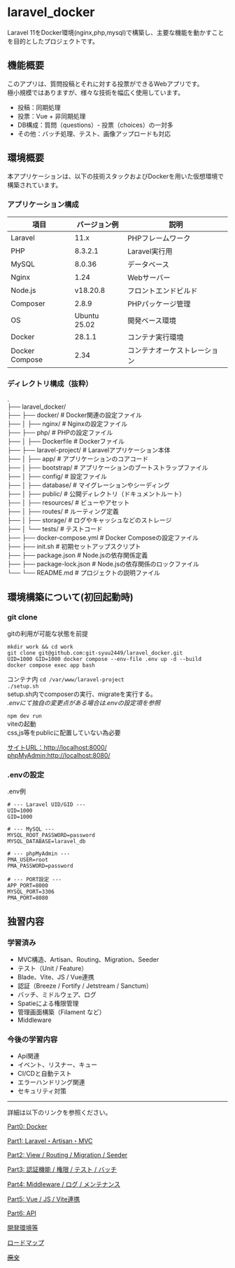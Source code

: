 # laravel_docker

Laravel 11をDocker環境(nginx,php,mysql)で構築し、主要な機能を動かすことを目的としたプロジェクトです。

## 機能概要

このアプリは、質問投稿とそれに対する投票ができるWebアプリです。  
極小規模ではありますが、様々な技術を幅広く使用しています。  
- 投稿：同期処理
- 投票：Vue + 非同期処理
- DB構成：質問（questions）- 投票（choices）の一対多
- その他：バッチ処理、テスト、画像アップロードも対応

## 環境概要

本アプリケーションは、以下の技術スタックおよびDockerを用いた仮想環境で構築されています。

### アプリケーション構成

| 項目        | バージョン例        | 説明 |
|-------------|---------------------|------|
| Laravel     | 11.x                | PHPフレームワーク |
| PHP         | 8.3.2.1             | Laravel実行用 |
| MySQL       | 8.0.36              | データベース |
| Nginx       | 1.24                | Webサーバー |
| Node.js     | v18.20.8            | フロントエンドビルド |
| Composer    | 2.8.9               | PHPパッケージ管理 |
| OS          | Ubuntu 25.02        | 開発ベース環境 |
| Docker      | 28.1.1              | コンテナ実行環境 |
| Docker Compose | 2.34             | コンテナオーケストレーション |

### ディレクトリ構成（抜粋）

.  
├── laravel_docker/  
├── ├── docker/                 # Docker関連の設定ファイル  
├── │   ├── nginx/             # Nginxの設定ファイル  
├── ├── php/                    # PHPの設定ファイル  
├── │   ├── Dockerfile         # Dockerファイル  
├── ├── laravel-project/        # Laravelアプリケーション本体  
├── │   ├── app/                # アプリケーションのコアコード  
├── │   ├── bootstrap/          # アプリケーションのブートストラップファイル  
├── │   ├── config/             # 設定ファイル  
├── │   ├── database/           # マイグレーションやシーディング  
├── │   ├── public/             # 公開ディレクトリ（ドキュメントルート）  
├── │   ├── resources/          # ビューやアセット  
├── │   ├── routes/             # ルーティング定義  
├── │   ├── storage/            # ログやキャッシュなどのストレージ  
├── │   └── tests/              # テストコード  
├── ├── docker-compose.yml      # Docker Composeの設定ファイル  
├── ├── init.sh                 # 初期セットアップスクリプト  
├── ├── package.json            # Node.jsの依存関係定義  
├── ├── package-lock.json       # Node.jsの依存関係のロックファイル  
└── └── README.md               # プロジェクトの説明ファイル  


## 環境構築について(初回起動時)

### git clone

gitの利用が可能な状態を前提

`mkdir work && cd work`  
`git clone git@github.com:git-syuu2449/laravel_docker.git`  
`UID=1000 GID=1000 docker compose --env-file .env up -d --build`  
`docker compose exec app bash`  

コンテナ内
`cd /var/www/laravel-project`  
`./setup.sh`  
setup.sh内でcomposerの実行、migrateを実行する。  
*.envにて独自の変更点がある場合は.envの設定項を参照*

`npm dev run`  
viteの起動  
css,js等をpublicに配置していない為必要

[サイトURL：http://localhost:8000/](http://localhost:8000/)  
[phpMyAdmin:http://localhost:8080/](http://localhost:8080/)

### .envの設定

.env例

```
# --- Laravel UID/GID ---
UID=1000
GID=1000

# --- MySQL ---
MYSQL_ROOT_PASSWORD=password
MYSQL_DATABASE=laravel_db

# --- phpMyAdmin ---
PMA_USER=root
PMA_PASSWORD=password

# --- PORT設定 ---
APP_PORT=8000
MYSQL_PORT=3306
PMA_PORT=8080
```

## 独習内容

### 学習済み

- MVC構造、Artisan、Routing、Migration、Seeder
- テスト（Unit / Feature）
- Blade、Vite、JS / Vue連携
- 認証（Breeze / Fortify / Jetstream / Sanctum）
- バッチ、ミドルウェア、ログ
- Spatieによる権限管理
- 管理画面構築（Filament など）
- Middleware

### 今後の学習内容

- Api関連
- イベント、リスナー、キュー
- CI/CDと自動テスト
- エラーハンドリング関連
- セキュリティ対策

---

詳細は以下のリンクを参照ください。

[Part0: Docker](docs/part0_docker.md)

[Part1: Laravel・Artisan・MVC](docs/part1_app_overview.md)

[Part2: View / Routing / Migration / Seeder](docs/part2_view_routing_db.md)

[Part3: 認証機能 / 権限 / テスト / バッチ](docs/part3_auth_permission_test_batch.md)

[Part4: Middleware / ログ / メンテナンス](docs/part4_middleware_logs_maintenance.md)

[Part5: Vue / JS / Vite連携](docs/part5_vue_js_vite.md)

[Part6: API](docs/part6_api.md)

[開発環境等](docs/開発環境.md)

[ロードマップ](docs/ロードマップ.md)

~~[原文](docs/laravelについて.md)~~
